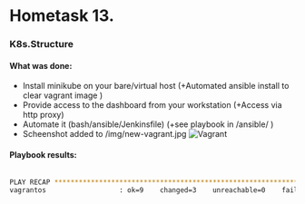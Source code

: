 # Hometask 13.
### K8s.Structure

#### What was done:

- Install minikube on your bare/virtual host (+Automated ansible install to clear vagrant image )
- Provide access to the dashboard from your workstation (+Access via http proxy)
- Automate it (bash/ansible/Jenkinsfile) (+see playbook in /ansible/ )
- Scheenshot added to /img/new-vagrant.jpg  ![Vagrant](/img/new-vagrant.jpg)

#### Playbook results:

``` bash

PLAY RECAP *********************************************************************
vagrantos                  : ok=9    changed=3    unreachable=0    failed=0


```
